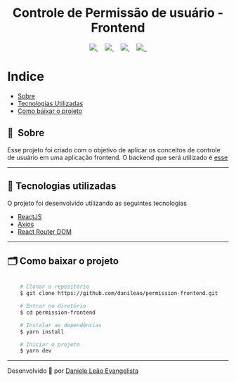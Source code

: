 <h1 align="center">
   Controle de Permissão de usuário - Frontend
</h1>

<p align="center">  
<a target="_blank" href="https://www.youtube.com/danieleleaoevangelista">
<img src="https://raw.githubusercontent.com/danileao/nlw2/master/public/yout.png">
</a> &nbsp; &nbsp;

<a target="_blank" href="https://www.instagram.com/dani_leao/">
<img src="https://raw.githubusercontent.com/danileao/nlw2/master/public/_instagram.png">
</a> &nbsp; &nbsp;

<a target="_blank" href="https://twitter.com/danieleleao">
<img src="https://raw.githubusercontent.com/danileao/nlw2/master/public/_twitter.png">
</a> &nbsp; &nbsp;

<a target="_blank" href="https://www.linkedin.com/in/daniele-leão-evangelista-5540ab25/">
<img src="https://raw.githubusercontent.com/danileao/nlw2/master/public/_linkedin.png"> &nbsp;
</a>
</p>

# Indice

- [Sobre](#-sobre)
- [Tecnologias Utilizadas](#-tecnologias-utilizadas)
- [Como baixar o projeto](#-como-baixar-o-projeto)

## 🔖&nbsp; Sobre

Esse projeto foi criado com o objetivo de aplicar os conceitos de controle de usuário em uma aplicação frontend.
O backend que será utilizado é <a href="https://github.com/danileao/permissions_users">esse</a>

---

## 🚀 Tecnologias utilizadas

O projeto foi desenvolvido utilizando as seguintes tecnologias

- [ReactJS](https://pt-br.reactjs.org/)
- [Axios](https://github.com/axios/axios)
- [React Router DOM](https://reactrouter.com/web/guides/quick-start)

---

## 🗂 Como baixar o projeto

```bash

    # Clonar o repositório
    $ git clone https://github.com/danileao/permission-frontend.git

    # Entrar no diretório
    $ cd permission-frontend

    # Instalar as dependências
    $ yarn install

    # Iniciar o projeto
    $ yarn dev
```

---

Desenvolvido 💜 por <a href="https://www.youtube.com/danieleleaoevangelista">Daniele Leão Evangelista</a>
